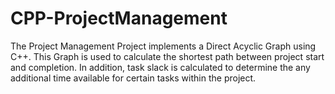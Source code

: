 # CPP-ProjectManagement
The Project Management Project implements a Direct Acyclic Graph using C++. 
This Graph is used to calculate the shortest path between project start and completion. 
In addition, task slack is calculated to determine the any additional time available for certain tasks within the project.
